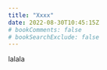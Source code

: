 ```yaml
---
title: "Xxxx"
date: 2022-08-30T10:45:15Z
# bookComments: false
# bookSearchExclude: false
---
```


lalala